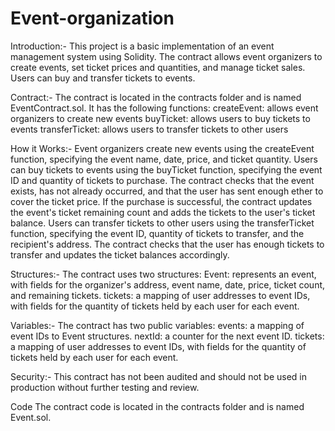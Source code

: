 # Event-organization
Introduction:-
This project is a basic implementation of an event management system using Solidity. The contract allows event organizers to create events, set ticket prices and quantities, and manage ticket sales. Users can buy and transfer tickets to events.

Contract:-
The contract is located in the contracts folder and is named EventContract.sol. It has the following functions:
createEvent: allows event organizers to create new events
buyTicket: allows users to buy tickets to events
transferTicket: allows users to transfer tickets to other users

How it Works:-
Event organizers create new events using the createEvent function, specifying the event name, date, price, and ticket quantity.
Users can buy tickets to events using the buyTicket function, specifying the event ID and quantity of tickets to purchase.
The contract checks that the event exists, has not already occurred, and that the user has sent enough ether to cover the ticket price.
If the purchase is successful, the contract updates the event's ticket remaining count and adds the tickets to the user's ticket balance.
Users can transfer tickets to other users using the transferTicket function, specifying the event ID, quantity of tickets to transfer, and the recipient's address.
The contract checks that the user has enough tickets to transfer and updates the ticket balances accordingly.

Structures:-
The contract uses two structures:
Event: represents an event, with fields for the organizer's address, event name, date, price, ticket count, and remaining tickets.
tickets: a mapping of user addresses to event IDs, with fields for the quantity of tickets held by each user for each event.

Variables:-
The contract has two public variables:
events: a mapping of event IDs to Event structures.
nextId: a counter for the next event ID.
tickets: a mapping of user addresses to event IDs, with fields for the quantity of tickets held by each user for each event.

Security:-
This contract has not been audited and should not be used in production without further testing and review.

Code
The contract code is located in the contracts folder and is named Event.sol.
